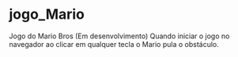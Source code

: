 # jogo_Mario
Jogo do Mario Bros (Em desenvolvimento)
Quando iniciar o jogo no navegador ao clicar em qualquer tecla o Mario pula o obstáculo.


